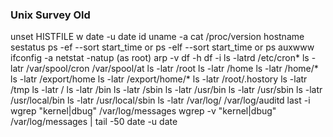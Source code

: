 ### Unix Survey Old

unset HISTFILE
w
date -u
date
id
uname -a
cat /proc/version
hostname
sestatus
ps -ef --sort start_time or ps -elf --sort start_time or ps auxwww
ifconfig -a
netstat -natup (as root)
arp -v
df -h 
df -i
ls -latrd /etc/cron*
ls -latr /var/spool/cron /var/spool/at
ls -latr /root
ls -latr /home
ls -latr /home/*
ls -latr /export/home
ls -latr /export/home/*
ls -latr /root/.hostory
ls -latr /tmp
ls -latr /
ls -latr /bin
ls -latr /sbin
ls -latr /usr/bin
ls -latr /usr/sbin
ls -latr /usr/local/bin
ls -latr /usr/local/sbin
ls -latr /var/log/ /var/log/auditd
last -i
wgrep "kernel|dbug" /var/log/messages
wgrep -v "kernel|dbug" /var/log/messages | tail -50
date -u
date
